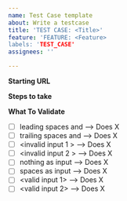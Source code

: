 ```yaml
---
name: Test Case template
about: Write a testcase
title: 'TEST CASE: <Title>'
feature: 'FEATURE: <Feature>  
labels: 'TEST_CASE'
assignees: ''

---
```

  
**Starting URL**
  
**Steps to take**

**What To Validate**

- [ ] leading spaces and <valid input> --> Does X
- [ ] trailing spaces and <valid input> --> Does X
- [ ] <invalid input 1 > --> Does X
- [ ] <invalid input 2 > --> Does X
- [ ] nothing as input --> Does X
- [ ] spaces as input  --> Does X
- [ ] <valid input 1> --> Does X
- [ ] <valid input 2> --> Does X
